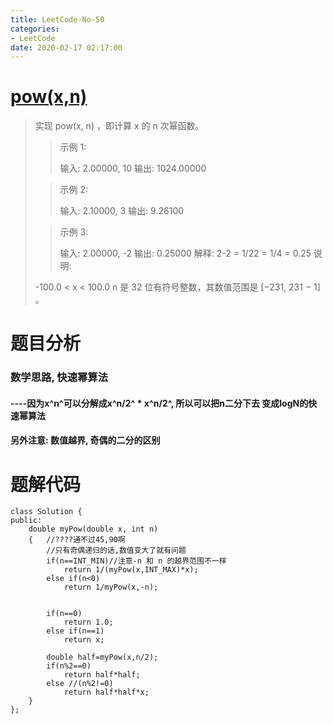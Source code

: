 ```yaml
---
title: LeetCode-No-50
categories:
- LeetCode
date: 2020-02-17 02:17:00
---
```

# [pow(x,n)](https://leetcode-cn.com/problems/powx-n)
>实现 pow(x, n) ，即计算 x 的 n 次幂函数。
>
>>示例 1:
>>
>>输入: 2.00000, 10
输出: 1024.00000
>
>>示例 2:
>>
>>输入: 2.10000, 3
输出: 9.26100
>
>>示例 3:
>>
>>输入: 2.00000, -2
输出: 0.25000
解释: 2-2 = 1/22 = 1/4 = 0.25
>说明:
>
>-100.0 < x < 100.0
n 是 32 位有符号整数，其数值范围是 [−231, 231 − 1] 。

# 题目分析
###    数学思路, 快速幂算法
####     ----因为x^n^可以分解成x^n/2^ * x^n/2^, 所以可以把n二分下去 变成logN的快速幂算法
####     另外注意: 数值越界, 奇偶的二分的区别

# 题解代码
```
class Solution {
public:
    double myPow(double x, int n) 
    {   //????通不过45,90啊
        //只有奇偶递归的话,数值变大了就有问题
        if(n==INT_MIN)//注意-n 和 n 的越界范围不一样
            return 1/(myPow(x,INT_MAX)*x);
        else if(n<0)
            return 1/myPow(x,-n);

        
        if(n==0)
            return 1.0;
        else if(n==1)
            return x;

        double half=myPow(x,n/2);
        if(n%2==0)
            return half*half;
        else //(n%2!=0)
            return half*half*x;            
    }
};
```
